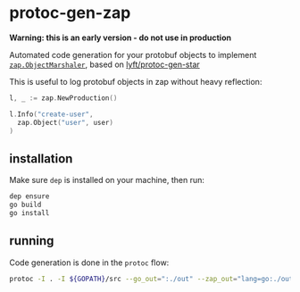 # protoc-gen-zap

**Warning: this is an early version - do not use in production**

Automated code generation for your protobuf objects to implement [`zap.ObjectMarshaler`](https://github.com/uber-go/zap/blob/master/zapcore/marshaler.go), based on [lyft/protoc-gen-star](https://github.com/lyft/protoc-gen-star)

This is useful to log protobuf objects in zap without heavy reflection:

``` go
l, _ := zap.NewProduction()

l.Info("create-user",
  zap.Object("user", user)
)
```

## installation

Make sure `dep` is installed on your machine, then run:

``` bash
dep ensure
go build
go install
```

## running

Code generation is done in the `protoc` flow:

``` bash
protoc -I . -I ${GOPATH}/src --go_out=":./out" --zap_out="lang=go:./out" test.proto
```
